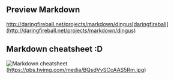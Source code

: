 ## Preview Markdown
http://daringfireball.net/projects/markdown/dingus[daringfireball](http://daringfireball.net/projects/markdown/dingus)

## Markdown cheatsheet :D

![Markdown cheatsheet](https://pbs.twimg.com/media/BQsdVvSCcAAS5Rm.jpg)(https://pbs.twimg.com/media/BQsdVvSCcAAS5Rm.jpg)